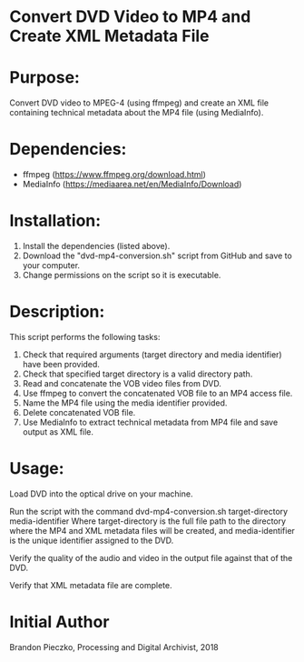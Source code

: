 # Convert DVD Video to MP4 and Create XML Metadata File

# Purpose:
Convert DVD video to MPEG-4 (using ffmpeg) and create an XML file containing technical metadata about the MP4 file (using MediaInfo).

# Dependencies:

  - ffmpeg (https://www.ffmpeg.org/download.html)
  - MediaInfo (https://mediaarea.net/en/MediaInfo/Download)

# Installation:

  1. Install the dependencies (listed above).
  2. Download the "dvd-mp4-conversion.sh" script from GitHub and save to your computer.
  3. Change permissions on the script so it is executable.

# Description:

This script performs the following tasks:

   1. Check that required arguments (target directory and media identifier) have been provided.
   2. Check that specified target directory is a valid directory path.
   3. Read and concatenate the VOB video files from DVD.
   4. Use ffmpeg to convert the concatenated VOB file to an MP4 access file.
   5. Name the MP4 file using the media identifier provided.
   6. Delete concatenated VOB file.
   7. Use MediaInfo to extract technical metadata from MP4 file and save output as XML file.

# Usage:

Load DVD into the optical drive on your machine.

Run the script with the command dvd-mp4-conversion.sh target-directory media-identifier
	Where target-directory is the full file path to the directory where the MP4 and XML metadata files will be created, and media-identifier is the unique identifier assigned to the DVD.

Verify the quality of the audio and video in the output file against that of the DVD.

Verify that XML metadata file are complete.

# Initial Author

Brandon Pieczko, Processing and Digital Archivist, 2018
